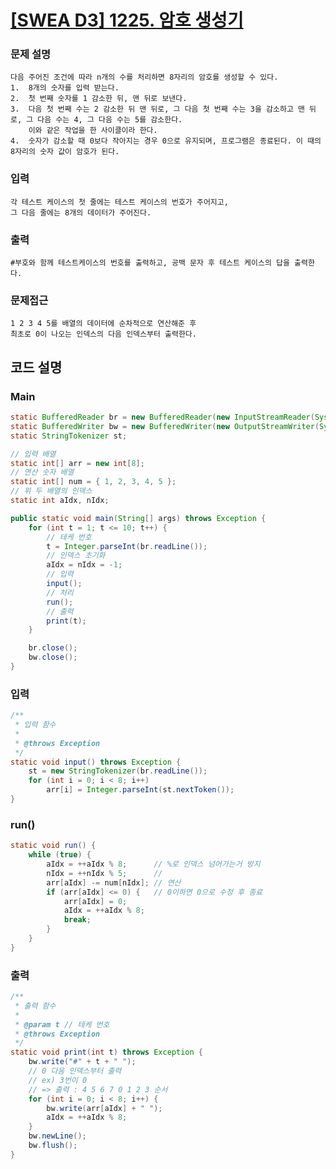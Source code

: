 # [[SWEA D3] 1225. 암호 생성기](https://swexpertacademy.com/main/talk/solvingClub/problemView.do?solveclubId=AYmrJ936XWMDFAUe&contestProbId=AV14uWl6AF0CFAYD&probBoxId=AYmwJW1aqZ4DFAUe+&type=PROBLEM&problemBoxTitle=Daily05&problemBoxCnt=++2+)

### 문제 설명

```
다음 주어진 조건에 따라 n개의 수를 처리하면 8자리의 암호를 생성할 수 있다.
1. 	8개의 숫자를 입력 받는다.
2. 	첫 번째 숫자를 1 감소한 뒤, 맨 뒤로 보낸다. 
3. 	다음 첫 번째 수는 2 감소한 뒤 맨 뒤로, 그 다음 첫 번째 수는 3을 감소하고 맨 뒤로, 그 다음 수는 4, 그 다음 수는 5를 감소한다. 
	이와 같은 작업을 한 사이클이라 한다.
4.	숫자가 감소할 때 0보다 작아지는 경우 0으로 유지되며, 프로그램은 종료된다. 이 때의 8자리의 숫자 값이 암호가 된다.
```

### 입력

```
각 테스트 케이스의 첫 줄에는 테스트 케이스의 번호가 주어지고,
그 다음 줄에는 8개의 데이터가 주어진다.
```   

### 출력

```
#부호와 함께 테스트케이스의 번호를 출력하고, 공백 문자 후 테스트 케이스의 답을 출력한다.
```

### 문제접근

```
1 2 3 4 5를 배열의 데이터에 순차적으로 연산해준 후
최초로 0이 나오는 인덱스의 다음 인덱스부터 출력한다.
```

## 코드 설명

### Main

```java
static BufferedReader br = new BufferedReader(new InputStreamReader(System.in));
static BufferedWriter bw = new BufferedWriter(new OutputStreamWriter(System.out));
static StringTokenizer st;

// 입력 배열
static int[] arr = new int[8];
// 연산 숫자 배열
static int[] num = { 1, 2, 3, 4, 5 };
// 위 두 배열의 인덱스
static int aIdx, nIdx;

public static void main(String[] args) throws Exception {
	for (int t = 1; t <= 10; t++) {
		// 테케 번호
		t = Integer.parseInt(br.readLine());
		// 인덱스 초기화
		aIdx = nIdx = -1;
		// 입력
		input();
		// 처리
		run();
		// 출력
		print(t);
	}

	br.close();
	bw.close();
}
```

### 입력

```java
/**
 * 입력 함수
 * 
 * @throws Exception
 */
static void input() throws Exception {
	st = new StringTokenizer(br.readLine());
	for (int i = 0; i < 8; i++)
		arr[i] = Integer.parseInt(st.nextToken());
}
```

### run()

```java
static void run() {
	while (true) {
		aIdx = ++aIdx % 8;		// %로 인덱스 넘어가는거 방지
		nIdx = ++nIdx % 5;		// 
		arr[aIdx] -= num[nIdx];	// 연산
		if (arr[aIdx] <= 0) {	// 0이하면 0으로 수정 후 종료
			arr[aIdx] = 0;
			aIdx = ++aIdx % 8;
			break;
		}
	}
}
```

### 출력

```java
/**
 * 출력 함수
 * 
 * @param t // 테케 번호
 * @throws Exception
 */
static void print(int t) throws Exception {
	bw.write("#" + t + " ");
	// 0 다음 인덱스부터 출력
	// ex) 3번이 0
	// => 출력 : 4 5 6 7 0 1 2 3 순서
	for (int i = 0; i < 8; i++) {
		bw.write(arr[aIdx] + " ");
		aIdx = ++aIdx % 8;
	}
	bw.newLine();
	bw.flush();
}
```